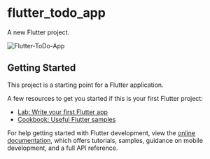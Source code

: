 # flutter_todo_app

A new Flutter project.

![Flutter-ToDo-App](https://github.com/NabihUzcategui/Flutter-ToDo-App/assets/99839506/85c6fe41-e50a-4b43-85be-66a95480a0fa)


## Getting Started

This project is a starting point for a Flutter application.

A few resources to get you started if this is your first Flutter project:

- [Lab: Write your first Flutter app](https://docs.flutter.dev/get-started/codelab)
- [Cookbook: Useful Flutter samples](https://docs.flutter.dev/cookbook)

For help getting started with Flutter development, view the
[online documentation](https://docs.flutter.dev/), which offers tutorials,
samples, guidance on mobile development, and a full API reference.
